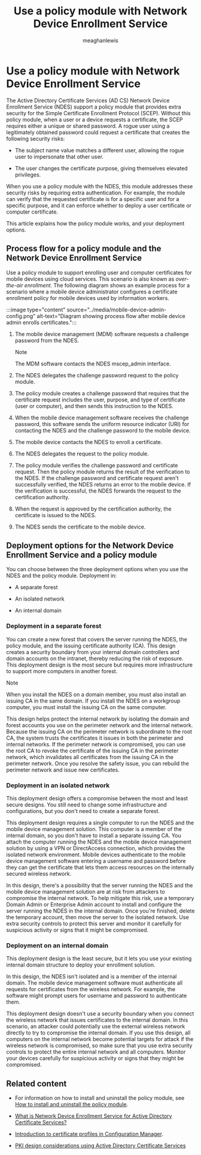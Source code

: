 ﻿---
title: Use a policy module with Network Device Enrollment Service
description: Learn about the policy module and how it works. Understand how to install and uninstall the policy module for the Network Device Enrollment Service.
author: meaghanlewis
ms.topic: article
ms.author: mosagie
ms.date: 02/06/2025
---

# Use a policy module with Network Device Enrollment Service

The Active Directory Certificate Services (AD CS) Network Device Enrollment Service (NDES) support a policy module that provides extra security for the Simple Certificate Enrollment Protocol (SCEP). Without this policy module, when a user or a device requests a certificate, the SCEP requires either a unique or shared password. A rogue user using a legitimately obtained password could request a certificate that creates the following security risks:

- The subject name value matches a different user, allowing the rogue user to impersonate that other user.

- The user changes the certificate purpose, giving themselves elevated privileges.

When you use a policy module with the NDES, this module addresses these security risks by requiring extra authentication. For example, the module can verify that the requested certificate is for a specific user and for a specific purpose, and it can enforce whether to deploy a user certificate or computer certificate.

This article explains how the policy module works, and your deployment options.

## Process flow for a policy module and the Network Device Enrollment Service

Use a policy module to support enrolling user and computer certificates for mobile devices using cloud services. This scenario is also known as *over-the-air enrollment*. The following diagram shows an example process for a scenario where a mobile device administrator configures a certificate enrollment policy for mobile devices used by information workers.

:::image type="content" source="../media/mobile-device-admin-config.png" alt-text="Diagram showing process flow after mobile device admin enrolls certificates.":::

1. The mobile device management (MDM) software requests a challenge password from the NDES.

    > [!NOTE]
    > The MDM software contacts the NDES mscep_admin interface.

1. The NDES delegates the challenge password request to the policy module.

1. The policy module creates a challenge password that requires that the certificate request includes the user, purpose, and type of certificate (user or computer), and then sends this instruction to the NDES.

1. When the mobile device management software receives the challenge password, this software sends the uniform resource indicator (URI) for contacting the NDES and the challenge password to the mobile device.

1. The mobile device contacts the NDES to enroll a certificate.

1. The NDES delegates the request to the policy module.

1. The policy module verifies the challenge password and certificate request. Then the policy module returns the result of the verification to the NDES. If the challenge password and certificate request aren't successfully verified, the NDES returns an error to the mobile device. If the verification is successful, the NDES forwards the request to the certification authority.

1. When the request is approved by the certification authority, the certificate is issued to the NDES.

1. The NDES sends the certificate to the mobile device.

## Deployment options for the Network Device Enrollment Service and a policy module

You can choose between the three deployment options when you use the NDES and the policy module. Deployment in:

- A separate forest

- An isolated network

- An internal domain

### Deployment in a separate forest

You can create a new forest that covers the server running the NDES, the policy module, and the issuing certificate authority (CA). This design creates a security boundary from your internal domain controllers and domain accounts on the intranet, thereby reducing the risk of exposure. This deployment design is the most secure but requires more infrastructure to support more computers in another forest.

> [!NOTE]
> When you install the NDES on a domain member, you must also install an issuing CA in the same domain.
> If you install the NDES on a workgroup computer, you must install the issuing CA on the same computer.

This design helps protect the internal network by isolating the domain and forest accounts you use on the perimeter network and the internal network. Because the issuing CA on the perimeter network is subordinate to the root CA, the system trusts the certificates it issues in both the perimeter and internal networks. If the perimeter network is compromised, you can use the root CA to revoke the certificate of the issuing CA in the perimeter network, which invalidates all certificates from the issuing CA in the perimeter network. Once you resolve the safety issue, you can rebuild the perimeter network and issue new certificates.

### Deployment in an isolated network

This deployment design offers a compromise between the most and least secure designs. You still need to change some infrastructure and configurations, but you don't need to create a separate forest.

This deployment design requires a single computer to run the NDES and the mobile device management solution. This computer is a member of the internal domain, so you don't have to install a separate issuing CA. You attach the computer running the NDES and the mobile device management solution by using a VPN or DirectAccess connection, which provides the isolated network environment. Mobile devices authenticate to the mobile device management software entering a username and password before they can get the certificate that lets them access resources on the internally secured wireless network.

In this design, there's a possibility that the server running the NDES and the mobile device management solution are at risk from attackers to compromise the internal network. To help mitigate this risk, use a temporary Domain Admin or Enterprise Admin account to install and configure the server running the NDES in the internal domain. Once you're finished, delete the temporary account, then move the server to the isolated network. Use extra security controls to protect this server and monitor it carefully for suspicious activity or signs that it might be compromised.

### Deployment on an internal domain

This deployment design is the least secure, but it lets you use your existing internal domain structure to deploy your enrollment solution.

In this design, the NDES isn't isolated and is a member of the internal domain. The mobile device management software must authenticate all requests for certificates from the wireless network. For example, the software might prompt users for username and password to authenticate them.

This deployment design doesn't use a security boundary when you connect the wireless network that issues certificates to the internal domain. In this scenario, an attacker could potentially use the external wireless network directly to try to compromise the internal domain. If you use this design, all computers on the internal network become potential targets for attack if the wireless network is compromised, so make sure that you use extra security controls to protect the entire internal network and all computers. Monitor your devices carefully for suspicious activity or signs that they might be compromised.

## Related content

- For information on how to install and uninstall the policy module, see [How to install and uninstall the policy module](/previous-versions/windows/it-pro/windows-server-2012-R2-and-2012/dn473016(v=ws.11)#how-to-install-and-uninstall-the-policy-module).

- [What is Network Device Enrollment Service for Active Directory Certificate Services?](/windows-server/identity/ad-cs/network-device-enrollment-service-overview)

- [Introduction to certificate profiles in Configuration Manager](/mem/configmgr/protect/deploy-use/introduction-to-certificate-profiles).

- [PKI design considerations using Active Directory Certificate Services](/windows-server/identity/ad-cs/pki-design-considerations)
